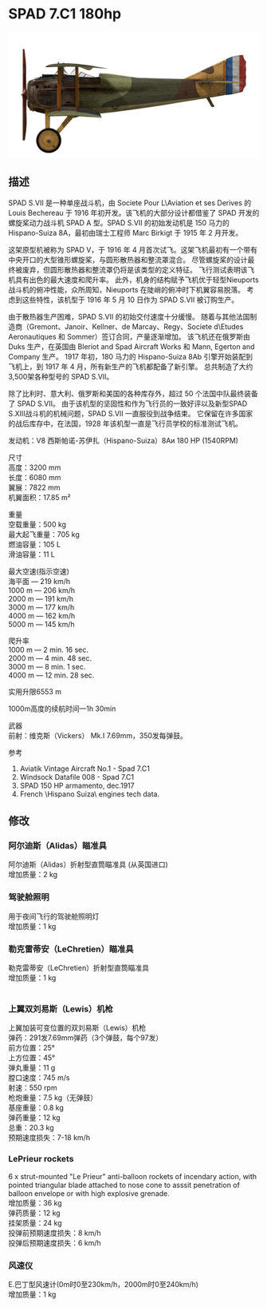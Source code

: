 # SPAD 7.C1 180hp  
  
![spad7late](../images/spad7late.png)  
  
## 描述  
  
SPAD S.VII 是一种单座战斗机，由 Societe Pour L\Aviation et ses Derives 的 Louis Bechereau 于 1916 年初开发。该飞机的大部分设计都借鉴了 SPAD 开发的螺旋桨动力战斗机 SPAD A 型。SPAD S.VII 的初始发动机是 150 马力的 Hispano-Suiza 8A，最初由瑞士工程师 Marc Birkigt 于 1915 年 2 月开发。  
  
这架原型机被称为 SPAD V，于 1916 年 4 月首次试飞。这架飞机最初有一个带有中央开口的大型锥形螺旋桨，与圆形散热器和整流罩混合。 尽管螺旋桨的设计最终被废弃，但圆形散热器和整流罩仍将是该类型的定义特征。 飞行测试表明该飞机具有出色的最大速度和爬升率。 此外，机身的结构赋予飞机优于轻型Nieuports战斗机的俯冲性能，众所周知，Nieuports 在陡峭的俯冲时下机翼容易脱落。 考虑到这些特性，该机型于 1916 年 5 月 10 日作为 SPAD S.VII 被订购生产。  
  
由于散热器生产困难，SPAD S.VII 的初始交付速度十分缓慢。 随着与其他法国制造商（Gremont、Janoir、Kellner、de Marcay、Regy、Societe d\Etudes Aeronautiques 和 Sommer）签订合同，产量逐渐增加。 该飞机还在俄罗斯由 Duks 生产，在英国由 Bleriot and Spad Aircraft Works 和 Mann, Egerton and Company 生产。 1917 年初，180 马力的 Hispano-Suiza 8Ab 引擎开始装配到飞机上，到 1917 年 4 月，所有新生产的飞机都配备了新引擎。 总共制造了大约 3,500架各种型号的 SPAD S.VII。  
  
除了比利时、意大利、俄罗斯和美国的各种库存外，超过 50 个法国中队最终装备了 SPAD S.VII。 由于该机型的坚固性和作为飞行员的一致好评以及新型SPAD S.XIII战斗机的机械问题，SPAD S.VII 一直服役到战争结束。 它保留在许多国家的战后库存中，在法国，1928 年该机型一直是飞行员学校的标准测试飞机。  
  
  
发动机：V8 西斯帕诺-苏伊扎（Hispano-Suiza）8Aи 180 HP (1540RPM)  
  
尺寸  
高度：3200 mm  
长度：6080 mm  
翼展：7822 mm  
机翼面积：17.85 m²  
  
重量  
空载重量：500 kg  
最大起飞重量：705 kg  
燃油容量：105 L  
滑油容量：11 L  
  
最大空速(指示空速)  
海平面 — 219 km/h  
1000 m — 206 km/h  
2000 m — 191 km/h  
3000 m — 177 km/h  
4000 m — 162 km/h  
5000 m — 145 km/h  
  
爬升率  
1000 m — 2 min. 16 sec.  
2000 m — 4 min. 48 sec.  
3000 m — 8 min. 1 sec.  
4000 m — 12 min. 28 sec.  
  
实用升限6553 m  
  
1000m高度的续航时间—1h 30min  
  
武器  
前射：维克斯（Vickers） Mk.I 7.69mm，350发每弹鼓。  
  
参考  
1) Aviatik Vintage Aircraft No.1 -  Spad 7.C1  
2) Windsock Datafile 008 - Spad 7.C1  
3) SPAD 150 HP armamento, dec.1917  
4) French \Hispano Suiza\ engines tech data.  
  
## 修改  
  
  
### 阿尔迪斯（Alidas）瞄准具  
  
阿尔迪斯（Alidas）折射型直筒瞄准具 (从英国进口)  
增加质量：2 kg  
  
  
### 驾驶舱照明  
  
用于夜间飞行的驾驶舱照明灯  
增加质量：1 kg  
  
  
### 勒克雷蒂安（LeChretien）瞄准具  
  
勒克雷蒂安（LeChretien）折射型直筒瞄准具  
增加质量：1 kg  
  ﻿
  
### 上翼双刘易斯（Lewis）机枪  
  
上翼加装可变位置的双刘易斯（Lewis）机枪  
弹药：291发7.69mm弹药（3个弹鼓，每个97发）  
前方位置：25°  
上方位置：45°  
弹丸重量：11 g  
膛口速度：745 m/s  
射速：550 rpm  
枪炮重量：7.5 kg（无弹鼓）  
基座重量：0.8 kg  
弹药重量：12 kg  
总重：20.3 kg  
预期速度损失：7-18 km/h  
  
### LePrieur rockets  
  
6 x strut-mounted "Le Prieur" anti-balloon rockets of incendary action, with pointed triangular blade attached to nose cone to asssit penetration of balloon envelope or with high explosive grenade.  
增加质量：36 kg  
弹药质量：12 kg  
挂架质量：24 kg  
投弹前预期速度损失：8 km/h  
投弹后预期速度损失：6 km/h  
  
### 风速仪  
  
E.巴丁型风速计(0m时0至230km/h，2000m时0至240km/h)  
增加质量：1 kg  
